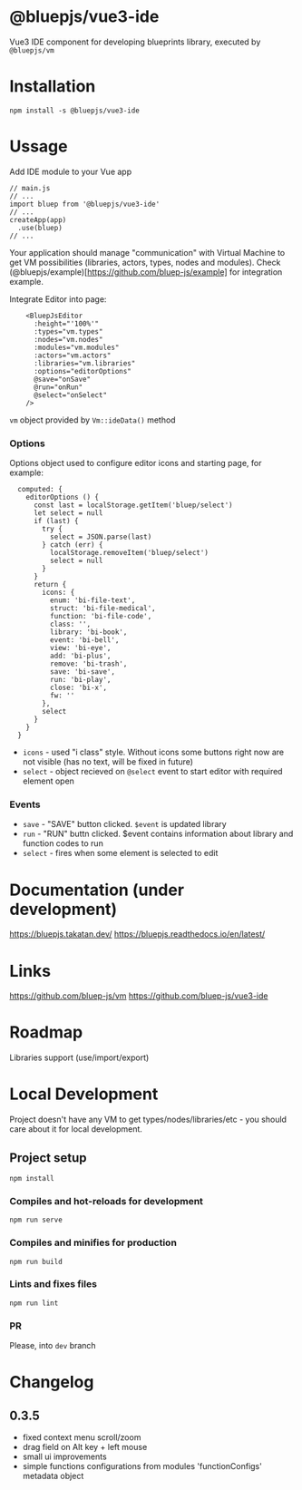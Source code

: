 # @bluepjs/vue3-ide

Vue3 IDE component for developing blueprints library, executed by `@bluepjs/vm`

# Installation
```
npm install -s @bluepjs/vue3-ide
```

# Ussage

Add IDE module to your Vue app
```
// main.js
// ...
import bluep from '@bluepjs/vue3-ide'
// ...
createApp(app)
  .use(bluep)
// ...
```

Your application should manage "communication" with Virtual Machine to get VM possibilities (libraries, actors, types, nodes and modules). Check (@bluepjs/example)[https://github.com/bluep-js/example] for integration example.

Integrate Editor into page:
```
    <BluepJsEditor
      :height="'100%'"
      :types="vm.types"
      :nodes="vm.nodes"
      :modules="vm.modules"
      :actors="vm.actors"
      :libraries="vm.libraries"
      :options="editorOptions"
      @save="onSave"
      @run="onRun"
      @select="onSelect"
    />
```

`vm` object provided by `Vm::ideData()` method

### Options

Options object used to configure editor icons and starting page, for example:
```
  computed: {
    editorOptions () {
      const last = localStorage.getItem('bluep/select')
      let select = null
      if (last) {
        try {
          select = JSON.parse(last)
        } catch (err) {
          localStorage.removeItem('bluep/select')
          select = null
        }
      }
      return {
        icons: {
          enum: 'bi-file-text',
          struct: 'bi-file-medical',
          function: 'bi-file-code',
          class: '',
          library: 'bi-book',
          event: 'bi-bell',
          view: 'bi-eye',
          add: 'bi-plus',
          remove: 'bi-trash',
          save: 'bi-save',
          run: 'bi-play',
          close: 'bi-x',
          fw: ''
        },
        select
      }
    }
  }
```

 - `icons` - used "i class" style. Without icons some buttons right now are not visible (has no text, will be fixed in future)
 - `select` - object recieved on `@select` event to start editor with required element open

### Events

 - `save` - "SAVE" button clicked. `$event` is updated library
 - `run` - "RUN" buttn clicked. $event contains information about library and function codes to run
 - `select` - fires when some element is selected to edit

# Documentation (under development)

https://bluepjs.takatan.dev/
https://bluepjs.readthedocs.io/en/latest/

# Links

https://github.com/bluep-js/vm
https://github.com/bluep-js/vue3-ide

# Roadmap

 Libraries support (use/import/export)

# Local Development

Project doesn't have any VM to get types/nodes/libraries/etc - you should care about it for local development.

## Project setup
```
npm install
```

### Compiles and hot-reloads for development
```
npm run serve
```

### Compiles and minifies for production
```
npm run build
```

### Lints and fixes files
```
npm run lint
```

### PR

Please, into `dev` branch

# Changelog

## 0.3.5

+ fixed context menu scroll/zoom
+ drag field on Alt key + left mouse
+ small ui improvements
+ simple functions configurations from modules 'functionConfigs' metadata object
